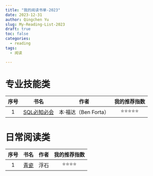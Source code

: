 ```yaml
---
title: "我的阅读书单-2023"
date: 2023-12-31
author: Qingchen Yu
slug: My-Reading-List-2023
draft: true
toc: false
categories:
  - reading
tags:
  - 阅读

---
```


# 专业技能类

| 序号 |                           书名                           |         作者         |               我的推荐指数               |
| :--: | :------------------------------------------------------: | :------------------: | :--------------------------------------: |
|  1   | [SQL必知必会](https://book.douban.com/subject/35167240/) | 本·福达（Ben Forta） | &#11088;&#11088;&#11088;&#11088;&#11088; |

# 日常阅读类

| 序号 |                       书名                       | 作者 |           我的推荐指数           |
| :--: | :----------------------------------------------: | :--: | :------------------------------: |
|  1   | [青瓷](https://book.douban.com/subject/1475258/) | 浮石 | &#11088;&#11088;&#11088;&#11088; |

